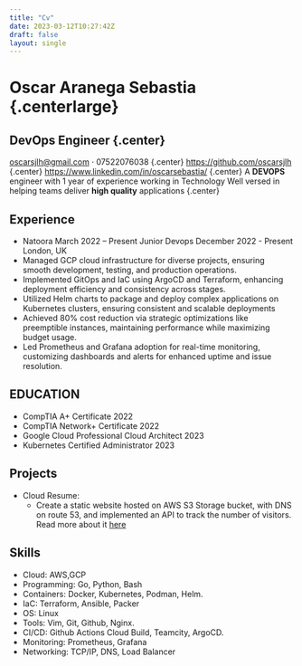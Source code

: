 ```yaml
---
title: "Cv"
date: 2023-03-12T10:27:42Z
draft: false
layout: single
---
```


# Oscar Aranega Sebastia {.centerlarge}
## DevOps Engineer {.center}
oscarsjlh@gmail.com ⋅ 07522076038 
{.center}
https://github.com/oscarsjlh  
{.center}
https://www.linkedin.com/in/oscarsebastia/ 
{.center} 
A **DEVOPS** engineer with 1 year of experience working in Technology Well versed in helping teams deliver **high quality** applications 
{.center}

## Experience
- Natoora March 2022 – Present
                                                Junior Devops December 2022 - Present London, UK
 - Managed GCP cloud infrastructure for diverse projects, ensuring smooth development, testing, and production operations.
 - Implemented GitOps and IaC using ArgoCD and Terraform, enhancing deployment efficiency and consistency across stages.
 - Utilized Helm charts to package and deploy complex applications on Kubernetes clusters, ensuring consistent and scalable deployments
 - Achieved 80% cost reduction via strategic optimizations like preemptible instances, maintaining performance while maximizing budget usage.
 - Led Prometheus and Grafana adoption for real-time monitoring, customizing dashboards and alerts for enhanced uptime and issue resolution.
## EDUCATION
- CompTIA A+ Certificate 2022  
- CompTIA Network+ Certificate 2022 
- Google Cloud Professional Cloud Architect 2023
- Kubernetes Certified Administrator 2023

## Projects
- Cloud Resume:
    - Create a static website hosted on AWS S3 Storage bucket, with DNS on route 53, and implemented an API to track the number of visitors. Read more about it [here](/posts/1/)
## Skills
- Cloud: AWS,GCP
- Programming: Go, Python, Bash
- Containers: Docker, Kubernetes, Podman, Helm.
- IaC: Terraform, Ansible, Packer
- OS: Linux
- Tools: Vim, Git, Github, Nginx.
- CI/CD: Github Actions Cloud Build, Teamcity, ArgoCD.
- Monitoring: Prometheus, Grafana
- Networking: TCP/IP, DNS, Load Balancer
